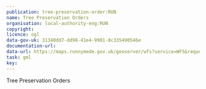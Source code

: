 ```yaml
---
publication: tree-preservation-order:RUN
name: Tree Preservation Orders
organisation: local-authority-eng:RUN
copyright: 
licence: ogl
data-gov-uk: 31340dd7-dd98-41e4-9901-8c335490546e
documentation-url: 
data-url: https://maps.runnymede.gov.uk/geoserver/wfs?service=WFS&request=GetFeature&typeName=planning:tree_preservation_orders&outputFormat=shape-zip
task: gml
key: 
---
```


Tree Preservation Orders
